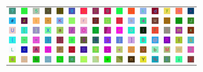 <table>
<tr>
<td><img src="3F.gif"></td>
<td><img src="2E.gif"></td>
<td><img src="35.gif"></td>
<td><img src="27.gif"></td>
<td><img src="7C.gif"></td>
<td><img src="67.gif"></td>
<td><img src="51.gif"></td>
<td><img src="70.gif"></td>
<td><img src="30.gif"></td>
<td><img src="48.gif"></td>
<td><img src="60.gif"></td>
<td><img src="6B.gif"></td>
<td><img src="64.gif"></td>
<td><img src="79.gif"></td>
<td><img src="2B.gif"></td>
<td><img src="2A.gif"></td>
</tr>
<tr>
<td><img src="23.gif"></td>
<td><img src="7A.gif"></td>
<td><img src="74.gif"></td>
<td><img src="2C.gif"></td>
<td><img src="4B.gif"></td>
<td><img src="2D.gif"></td>
<td><img src="72.gif"></td>
<td><img src="5A.gif"></td>
<td><img src="43.gif"></td>
<td><img src="28.gif"></td>
<td><img src="73.gif"></td>
<td><img src="34.gif"></td>
<td><img src="75.gif"></td>
<td><img src="3A.gif"></td>
<td><img src="37.gif"></td>
<td><img src="4A.gif"></td>
</tr>
<tr>
<td><img src="55.gif"></td>
<td><img src="5B.gif"></td>
<td><img src="7D.gif"></td>
<td><img src="58.gif"></td>
<td><img src="61.gif"></td>
<td><img src="2F.gif"></td>
<td><img src="4F.gif"></td>
<td><img src="31.gif"></td>
<td><img src="gr2.gif"></td>
<td><img src="77.gif"></td>
<td><img src="6F.gif"></td>
<td><img src="6C.gif"></td>
<td><img src="46.gif"></td>
<td><img src="21.gif"></td>
<td><img src="6D.gif"></td>
<td><img src="78.gif"></td>
</tr>
<tr>
<td><img src="7B.gif"></td>
<td><img src="7E.gif"></td>
<td><img src="3D.gif"></td>
<td><img src="29.gif"></td>
<td><img src="54.gif"></td>
<td><img src="38.gif"></td>
<td><img src="24.gif"></td>
<td><img src="71.gif"></td>
<td><img src="33.gif"></td>
<td><img src="6A.gif"></td>
<td><img src="5D.gif"></td>
<td><img src="42.gif"></td>
<td><img src="40.gif"></td>
<td><img src="52.gif"></td>
<td><img src="49.gif"></td>
<td><img src="26.gif"></td>
</tr>
<tr>
<td><img src="4C.gif"></td>
<td><img src="63.gif"></td>
<td><img src="41.gif"></td>
<td><img src="44.gif"></td>
<td><img src="50.gif"></td>
<td><img src="22.gif"></td>
<td><img src="53.gif"></td>
<td><img src="39.gif"></td>
<td><img src="3B.gif"></td>
<td><img src="3C.gif"></td>
<td><img src="47.gif"></td>
<td><img src="56.gif"></td>
<td><img src="62.gif"></td>
<td><img src="4D.gif"></td>
<td><img src="57.gif"></td>
<td><img src="66.gif"></td>
</tr>
<tr>
<td><img src="36.gif"></td>
<td><img src="5E.gif"></td>
<td><img src="4E.gif"></td>
<td><img src="5F.gif"></td>
<td><img src="68.gif"></td>
<td><img src="65.gif"></td>
<td><img src="3E.gif"></td>
<td><img src="gr3.gif"></td>
<td><img src="76.gif"></td>
<td><img src="gr1.gif"></td>
<td><img src="6E.gif"></td>
<td><img src="59.gif"></td>
<td><img src="25.gif"></td>
<td><img src="45.gif"></td>
<td><img src="69.gif"></td>
<td><img src="32.gif"></td>
</tr>
</table>
